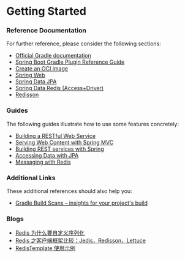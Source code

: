 # Getting Started

### Reference Documentation

For further reference, please consider the following sections:

* [Official Gradle documentation](https://docs.gradle.org)
* [Spring Boot Gradle Plugin Reference Guide](https://docs.spring.io/spring-boot/docs/2.7.3/gradle-plugin/reference/html/)
* [Create an OCI image](https://docs.spring.io/spring-boot/docs/2.7.3/gradle-plugin/reference/html/#build-image)
* [Spring Web](https://docs.spring.io/spring-boot/docs/2.7.3/reference/htmlsingle/#web)
* [Spring Data JPA](https://docs.spring.io/spring-boot/docs/2.7.3/reference/htmlsingle/#data.sql.jpa-and-spring-data)
* [Spring Data Redis (Access+Driver)](https://docs.spring.io/spring-boot/docs/2.7.3/reference/htmlsingle/#data.nosql.redis)
* [Redisson](https://redisson.org/)
### Guides

The following guides illustrate how to use some features concretely:

* [Building a RESTful Web Service](https://spring.io/guides/gs/rest-service/)
* [Serving Web Content with Spring MVC](https://spring.io/guides/gs/serving-web-content/)
* [Building REST services with Spring](https://spring.io/guides/tutorials/rest/)
* [Accessing Data with JPA](https://spring.io/guides/gs/accessing-data-jpa/)
* [Messaging with Redis](https://spring.io/guides/gs/messaging-redis/)

### Additional Links

These additional references should also help you:

* [Gradle Build Scans – insights for your project's build](https://scans.gradle.com#gradle)

### Blogs
* [Redis 为什么要自定义序列化](https://www.jianshu.com/p/54e2470e9013)
* [Redis 之客户端框架比较：Jedis，Redisson，Lettuce](https://www.cnblogs.com/liyan492/p/9858548.html)
* [RedisTemplate 使用示例](https://zhuanlan.zhihu.com/p/139528556)
